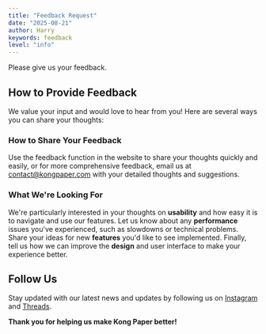 ```yaml
---
title: "Feedback Request"
date: "2025-08-21"
author: Harry
keywords: feedback
level: "info"
---
```


Please give us your feedback.

## How to Provide Feedback

We value your input and would love to hear from you! Here are several ways you can share your thoughts:

### How to Share Your Feedback
Use the feedback function in the website to share your thoughts quickly and easily, or for more comprehensive feedback, email us at [contact@kongpaper.com](mailto:contact@kongpaper.com) with your detailed thoughts and suggestions.

### What We're Looking For
We're particularly interested in your thoughts on **usability** and how easy it is to navigate and use our features. Let us know about any **performance** issues you've experienced, such as slowdowns or technical problems. Share your ideas for new **features** you'd like to see implemented. Finally, tell us how we can improve the **design** and user interface to make your experience better.

## Follow Us
Stay updated with our latest news and updates by following us on [Instagram](https://www.instagram.com/kongpaperai/) and [Threads](https://www.threads.com/@kongpaperai).

**Thank you for helping us make Kong Paper better!**
